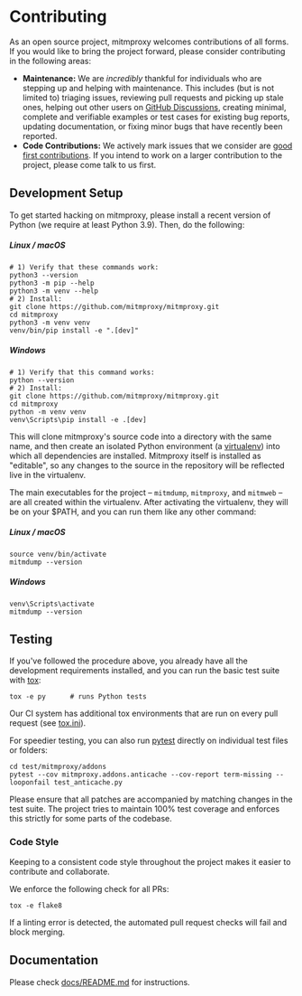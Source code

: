 # Contributing

As an open source project, mitmproxy welcomes contributions of all forms. If you would like to bring the project
forward, please consider contributing in the following areas:

- **Maintenance:** We are *incredibly* thankful for individuals who are stepping up and helping with maintenance. This
  includes (but is not limited to) triaging issues, reviewing pull requests and picking up stale ones, helping out other
  users on [GitHub Discussions](https://github.com/mitmproxy/mitmproxy/discussions), creating minimal, complete and
  verifiable examples or test cases for existing bug reports, updating documentation, or fixing minor bugs that have
  recently been reported.
- **Code Contributions:** We actively mark issues that we consider are [good first contributions](
  https://github.com/mitmproxy/mitmproxy/issues?q=is%3Aissue+is%3Aopen+label%3A%22help+wanted%22). If you intend to work
  on a larger contribution to the project, please come talk to us first.

## Development Setup

To get started hacking on mitmproxy, please install a recent version of Python (we require at least Python 3.9).
Then, do the following:

##### Linux / macOS

```shell
# 1) Verify that these commands work:
python3 --version
python3 -m pip --help
python3 -m venv --help
# 2) Install:
git clone https://github.com/mitmproxy/mitmproxy.git
cd mitmproxy
python3 -m venv venv
venv/bin/pip install -e ".[dev]"
```

##### Windows

```shell
# 1) Verify that this command works:
python --version
# 2) Install:
git clone https://github.com/mitmproxy/mitmproxy.git
cd mitmproxy
python -m venv venv
venv\Scripts\pip install -e .[dev]
```

This will clone mitmproxy's source code into a directory with the same name,
and then create an isolated Python environment (a [virtualenv](https://virtualenv.pypa.io/)) into which all dependencies are installed.
Mitmproxy itself is installed as "editable", so any changes to the source in the repository will be reflected live in the virtualenv.

The main executables for the project – `mitmdump`, `mitmproxy`, and `mitmweb` – are all created within the virtualenv.
After activating the virtualenv, they will be on your $PATH, and you can run them like any other command:

##### Linux / macOS

```shell
source venv/bin/activate
mitmdump --version
```

##### Windows

```shell
venv\Scripts\activate
mitmdump --version
```

## Testing

If you've followed the procedure above, you already have all the development requirements installed, and you can run the
basic test suite with [tox](https://tox.readthedocs.io/):

```shell
tox -e py      # runs Python tests
```

Our CI system has additional tox environments that are run on every pull request (see [tox.ini](./tox.ini)).

For speedier testing, you can also run [pytest](http://pytest.org/) directly on individual test files or folders:

```shell
cd test/mitmproxy/addons
pytest --cov mitmproxy.addons.anticache --cov-report term-missing --looponfail test_anticache.py
```

Please ensure that all patches are accompanied by matching changes in the test suite. The project tries to maintain 100%
test coverage and enforces this strictly for some parts of the codebase.

### Code Style

Keeping to a consistent code style throughout the project makes it easier to contribute and collaborate.

We enforce the following check for all PRs:

```shell
tox -e flake8
```

If a linting error is detected, the automated pull request checks will fail and block merging.

## Documentation

Please check [docs/README.md](./docs/README.md) for instructions.
